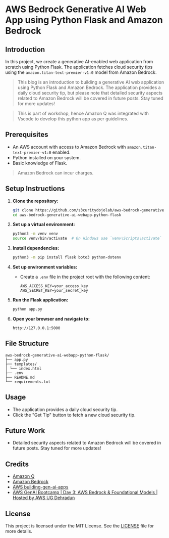 # AWS Bedrock Generative AI Web App using Python Flask and Amazon Bedrock


## Introduction

In this project, we create a generative AI-enabled web application from scratch using Python Flask. The application fetches cloud security tips using the `amazon.titan-text-premier-v1:0` model from Amazon Bedrock.

> This blog is an introduction to building a generative AI web application using Python Flask and Amazon Bedrock. The application provides a daily cloud security tip, but please note that detailed security aspects related to Amazon Bedrock will be covered in future posts. Stay tuned for more updates!

> This is part of workshop, hence Amazon Q was integrated with Vscode to develop this python app as per guidelines.

## Prerequisites

- An AWS account with access to Amazon Bedrock with `amazon.titan-text-premier-v1:0` enabled.
- Python installed on your system.
- Basic knowledge of Flask.

> Amazon Bedrock can incur charges.

## Setup Instructions

1. **Clone the repository:**
    ```sh
    git clone https://github.com/s3curitydojolab/aws-bedrock-generative-ai-webapp-python-flask
    cd aws-bedrock-generative-ai-webapp-python-flask
    ```

2. **Set up a virtual environment:**
    ```sh
    python3 -m venv venv
    source venv/bin/activate  # On Windows use `venv\Scripts\activate`
    ```

3. **Install dependencies:**
    ```sh
    python3 -m pip install flask boto3 python-dotenv
    ```

4. **Set up environment variables:**
    - Create a `.env` file in the project root with the following content:
        ```
        AWS_ACCESS_KEY=your_access_key
        AWS_SECRET_KEY=your_secret_key
        ```

5. **Run the Flask application:**
    ```sh
    python app.py
    ```

6. **Open your browser and navigate to:**
    ```
    http://127.0.0.1:5000
    ```

## File Structure

```
aws-bedrock-generative-ai-webapp-python-flask/
├── app.py
├── templates/
│ └── index.html
├── .env
├── README.md
└── requirements.txt
```


## Usage

- The application provides a daily cloud security tip.
- Click the "Get Tip" button to fetch a new cloud security tip.

## Future Work

- Detailed security aspects related to Amazon Bedrock will be covered in future posts. Stay tuned for more updates!

## Credits

- [Amazon Q](https://aws.amazon.com/q/)
- [Amazon Bedrock](https://aws.amazon.com/bedrock)
- [AWS building-gen-ai-apps](https://catalog.workshops.aws/building-gen-ai-apps)
- [AWS GenAI Bootcamp | Day 3: AWS Bedrock & Foundational Models | Hosted by AWS UG Dehradun](https://www.youtube.com/watch?v=DjhcU4uZ2VQ)

## License

This project is licensed under the MIT License. See the [LICENSE](LICENSE) file for more details.

